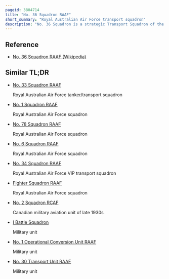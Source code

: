 ```yaml
---
pageid: 3804714
title: "No. 36 Squadron RAAF"
short_summary: "Royal Australian Air Force transport squadron"
description: "No. 36 Squadron is a strategic Transport Squadron of the Royal australian Air Force. It operates c-17 Globemasteriii heavy Airlifters from the Raaf Base Amberley Queensland. The Squadron has seen active Service flying Transport Aircraft during World War Ii, the Korean War, the Indonesia–Malaysia Konfrontasi, the Vietnam War, and the Wars in Afghanistan and Iraq. It has also supported australian Humanitarian and peacekeeping Operations around the World, including Somalia, Cambodia, East Timor and Indonesia."
---
```


## Reference

- [No. 36 Squadron RAAF (Wikipedia)](https://en.wikipedia.org/?curid=3804714)

## Similar TL;DR

- [No. 33 Squadron RAAF](/tldr/en/no-33-squadron-raaf)

  Royal Australian Air Force tanker/transport squadron

- [No. 1 Squadron RAAF](/tldr/en/no-1-squadron-raaf)

  Royal Australian Air Force squadron

- [No. 78 Squadron RAAF](/tldr/en/no-78-squadron-raaf)

  Royal Australian Air Force squadron

- [No. 6 Squadron RAAF](/tldr/en/no-6-squadron-raaf)

  Royal Australian Air Force squadron

- [No. 34 Squadron RAAF](/tldr/en/no-34-squadron-raaf)

  Royal Australian Air Force VIP transport squadron

- [Fighter Squadron RAAF](/tldr/en/fighter-squadron-raaf)

  Royal Australian Air Force squadron

- [No. 2 Squadron RCAF](/tldr/en/no-2-squadron-rcaf)

  Canadian military aviation unit of late 1930s

- [I Battle Squadron](/tldr/en/i-battle-squadron)

  Military unit

- [No. 1 Operational Conversion Unit RAAF](/tldr/en/no-1-operational-conversion-unit-raaf)

  Military unit

- [No. 30 Transport Unit RAAF](/tldr/en/no-30-transport-unit-raaf)

  Military unit
